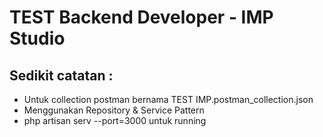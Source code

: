
# TEST Backend Developer - IMP Studio

## Sedikit catatan :
- Untuk collection postman bernama TEST IMP.postman_collection.json
- Menggunakan Repository & Service Pattern
- php artisan serv --port=3000 untuk running